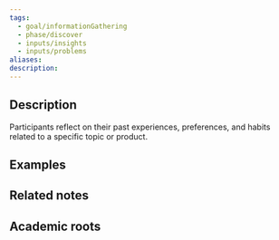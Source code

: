 ```yaml
---
tags:
  - goal/informationGathering
  - phase/discover
  - inputs/insights
  - inputs/problems
aliases: 
description:
---
```


## Description
Participants reflect on their past experiences, preferences, and habits related to a specific topic or product.

## Examples 


## Related notes 


## Academic roots
